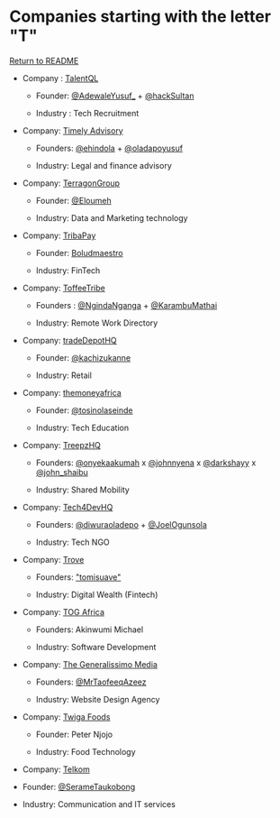 # Companies starting with the letter "T"

[Return to README](../README.md)


- Company : [TalentQL](https://talentql.com/)

  - Founder: [@AdewaleYusuf\_](https://twitter.com/AdewaleYusuf_) + [@hackSultan](https://twitter.com/hackSultan)

  - Industry : Tech Recruitment

- Company: [Timely Advisory]()

  - Founders: [@ehindola](https://twitter.com/ehindola) + [@oladapoyusuf](https://twitter.com/oladapoyusuf)

  - Industry: Legal and finance advisory

- Company: [TerragonGroup](https://terragongroup.com/)

  - Founder: [@Eloumeh](https://twitter.com/Eloumeh)

  - Industry: Data and Marketing technology
 
- Company: [TribaPay](https://tribapay.com/)

  - Founder: [Boludmaestro](https://twitter.com/Boludmaestro)

  - Industry: FinTech

- Company: [ToffeeTribe](https://www.toffeetribe.com/)

  - Founders : [@NgindaNganga](https://twitter.com/NgindaNganga) + [@KarambuMathai](https://twitter.com/KarambuMathai)

  - Industry: Remote Work Directory

- Company: [tradeDepotHQ](https://www.tradedepot.co/)

  - Founder: [@kachizukanne](https://twitter.com/kachizukanne)

  - Industry: Retail

- Company: [themoneyafrica](https://themoneyafrica.com/)

  - Founder: [@tosinolaseinde](https://twitter.com/tosinolaseinde)

  - Industry: Tech Education

- Company: [TreepzHQ](https://linktr.ee/PlentyWaka)

  - Founders: [@onyekaakumah](https://twitter.com/onyekaakumah) x [@johnnyena](https://twitter.com/johnnyena) x [@darkshayy](https://twitter.com/darkshayy) x [@john_shaibu](https://twitter.com/john_shaibu)

  - Industry: Shared Mobility

- Company: [Tech4DevHQ](https://linktr.ee/tech4dev)

  - Founders: [@diwuraoladepo](https://twitter.com/diwuraoladepo) + [@JoelOgunsola](https://twitter.com/JoelOgunsola)

  - Industry: Tech NGO

- Company: [Trove](https://www.troveapp.co)

  - Founders: ["tomisuave"](https://twitter.com/tomisuave)

  - Industry: Digital Wealth (Fintech)

- Company: [TOG Africa](https://togafrica.com)

  - Founders: Akinwumi Michael

  - Industry: Software Development

- Company: [The Generalissimo Media](https://thegeneralissimomedia.com)

  - Founders: [@MrTaofeeqAzeez](https://twitter.com/MrTaofeeqAzeez)

  - Industry: Website Design Agency 
  
- Company: [Twiga Foods](https://twiga.com)

  - Founder: Peter Njojo

  - Industry: Food Technology
 
- Company: [Telkom](https://www.telkom.co.za)
  
 - Founder: [@SerameTaukobong](https://www.twitter.com/Telkomcare_ke)
  
 - Industry: Communication and IT services 
